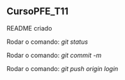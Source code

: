 ## CursoPFE_T11

README criado 

Rodar o comando: *git status*

Rodar o comando: *git commit -m*

Rodar o comando: *git push origin login* 
